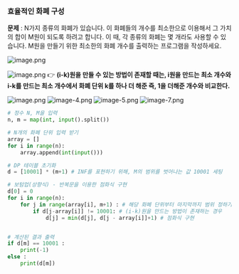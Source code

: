### 효율적인 화폐 구성

**문제** : 
N가지 종류의 화폐가 있습니다. 이 화폐들의 개수를 최소한으로 이용해서 그 가치의 합이 M원이 되도록 하려고 합니다. 
이 때, 각 종류의 화폐는 몇 개라도 사용할 수 있습니다. 
M원을 만들기 위한 최소한의 화폐 개수를 출력하는 프로그램을 작성하세요.

![image.png](attachment:image.png)

![image.png](attachment:image.png)
👉 **(i-k)원을 만들 수 있는 방법이 존재할 때는, i원을 만드는 최소 개수와 i-k를 만드는 최소 개수에서 화폐 단위 k를 하나 더 해준 즉, 1을 더해준 개수와 비교한다.**  

![image.png](attachment:image.png)
![image-4.png](attachment:image-4.png)
![image-5.png](attachment:image-5.png)
![image-7.png](attachment:image-7.png) 


```python
# 정수 N, M을 입력
n, m = map(int, input().split())

# N개의 화폐 단위 입력 받기
array = []
for i in range(n):
    array.append(int(input()))

# DP 테이블 초기화
d = [10001] * (m+1) # INF를 표현하기 위해, M의 범위를 벗어나는 값 10001 세팅 

# 보텀업(상향식) - 반복문을 이용한 점화식 구현
d[0] = 0 
for i in range(n):
    for j in range(array[i], m+1) : # 해당 화폐 단위부터 마지막까지 범위 정하기
        if d[j-array[i]] != 10001: # (i-k)원을 만드는 방법이 존재하는 경우
            d[j] = min(d[j], d[j - array[i]]+1) # 점화식 구현


# 계산된 결과 출력
if d[m] == 10001 : 
    print(-1)
else :
    print(d[m])
```
